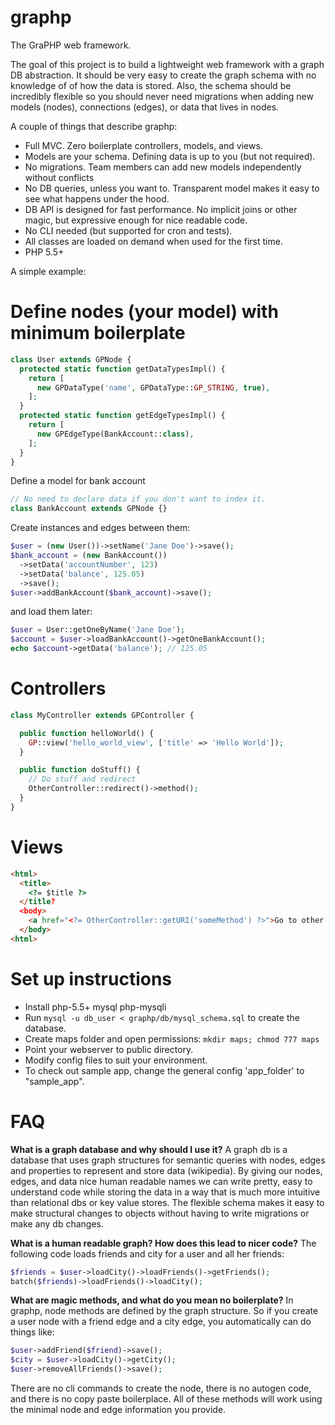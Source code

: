 graphp
======

The GraPHP web framework.

The goal of this project is to build a lightweight web framework with a graph DB abstraction. It should be very easy to create the graph schema with no knowledge of of how the data is stored. Also, the schema should be incredibly flexible so you should never need migrations when adding new models (nodes), connections (edges), or data that lives in nodes.

A couple of things that describe graphp:

* Full MVC. Zero boilerplate controllers, models, and views.
* Models are your schema. Defining data is up to you (but not required).
* No migrations. Team members can add new models independently without conflicts
* No DB queries, unless you want to. Transparent model makes it easy to see what happens under the hood.
* DB API is designed for fast performance. No implicit joins or other magic, but expressive enough for nice readable code.
* No CLI needed (but supported for cron and tests).
* All classes are loaded on demand when used for the first time.
* PHP 5.5+

A simple example:

Define nodes (your model) with minimum boilerplate
=

```php
class User extends GPNode {
  protected static function getDataTypesImpl() {
    return [
      new GPDataType('name', GPDataType::GP_STRING, true),
    ];
  }
  protected static function getEdgeTypesImpl() {
    return [
      new GPEdgeType(BankAccount::class),
    ];
  }
}
```

Define a model for bank account

```php
// No need to declare data if you don't want to index it.
class BankAccount extends GPNode {}
```

Create instances and edges between them:

```php
$user = (new User())->setName('Jane Doe')->save();
$bank_account = (new BankAccount())
  ->setData('accountNumber', 123)
  ->setData('balance', 125.05)
  ->save();
$user->addBankAccount($bank_account)->save();
```

and load them later:

```php
$user = User::getOneByName('Jane Doe');
$account = $user->loadBankAccount()->getOneBankAccount();
echo $account->getData('balance'); // 125.05
```

Controllers
=
```php
class MyController extends GPController {

  public function helloWorld() {
    GP::view('hello_world_view', ['title' => 'Hello World']);
  }

  public function doStuff() {
    // Do stuff and redirect
    OtherController::redirect()->method();
  }
}
```

Views
=
```html
<html>
  <title>
    <?= $title ?>
  </title?
  <body>
    <a href="<?= OtherController::getURI('someMethod') ?>">Go to other controller</a>
  </body>
<html>
```

Set up instructions
======
* Install php-5.5+ mysql php-mysqli
* Run `mysql -u db_user < graphp/db/mysql_schema.sql` to create the database.
* Create maps folder and open permissions: `mkdir maps; chmod 777 maps`
* Point your webserver to public directory.
* Modify config files to suit your environment.
* To check out sample app, change the general config 'app_folder' to "sample_app".


FAQ
======

**What is a graph database and why should I use it?**
A graph db is a database that uses graph structures for semantic queries with nodes, edges and properties to represent and store data (wikipedia). By giving our nodes, edges, and data nice human readable names we can write pretty, easy to understand code while storing the data in a way that is much more intuitive than relational dbs or key value stores. The flexible schema makes it easy to make structural changes to objects without having to write migrations or make any db changes.


**What is a human readable graph? How does this lead to nicer code?**
The following code loads friends and city for a user and all her friends:
```php
$friends = $user->loadCity()->loadFriends()->getFriends();
batch($friends)->loadFriends()->loadCity();
```


**What are magic methods, and what do you mean no boilerplate?**
In graphp, node methods are defined by the graph structure. So if you create a user node with a friend edge and a city edge, you automatically can do things like:
```php
$user->addFriend($friend)->save();
$city = $user->loadCity()->getCity();
$user->removeAllFriends()->save();
```
There are no cli commands to create the node, there is no autogen code, and there is no copy paste boilerplace. All of these methods will work using the minimal node and edge information you provide.
